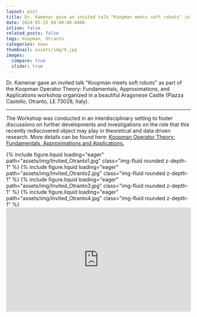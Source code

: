 ```yaml
---
layout: post
title: Dr. Kamenar gave an invited talk "Koopman meets soft robots" in Otranto, Italy
date: 2024-05-25 08:00:00-0400
inline: false
related_posts: false
tags: Koopman, Otranto
categories: news
thumbnail: assets/img/9.jpg
images:
  compare: true
  slider: true
---
```


Dr. Kamenar gave an invited talk "Koopman meets soft robots" as part of the Koopman Operator Theory: Fundamentals, Approximations, and Applications workshop organized in a beautiful Aragonese Castle (Piazza Castello, Otranto, LE 73028, Italy).

---

The Workshop was conducted in an interdisciplinary setting to foster discussions on further developments and investigations on the role that this recently rediscovered object may play in theoretical and data driven research. More details can be found here: <a href="https://www.cmcc.it/lectures_conferences/koopman-operator-theory-fundamentals-approximations-and-applications">Koopman Operator Theory: Fundamentals, Approximations and Applications.</a>

<swiper-container keyboard="true" navigation="true" pagination="true" pagination-clickable="true" pagination-dynamic-bullets="true" rewind="true">
  <swiper-slide>{% include figure.liquid loading="eager" path="assets/img/Invited_Otranto1.jpg" class="img-fluid rounded z-depth-1" %}</swiper-slide>
  <swiper-slide>{% include figure.liquid loading="eager" path="assets/img/Invited_Otranto2.jpg" class="img-fluid rounded z-depth-1" %}</swiper-slide>
  <swiper-slide>{% include figure.liquid loading="eager" path="assets/img/Invited_Otranto3.jpg" class="img-fluid rounded z-depth-1" %}</swiper-slide>
  <swiper-slide>{% include figure.liquid loading="eager" path="assets/img/Invited_Otranto4.jpg" class="img-fluid rounded z-depth-1" %}</swiper-slide>
</swiper-container>

<div style="max-width: 100%; overflow: hidden;">
  <div style="position: relative; padding-bottom: 56.25%; height: 0;">
    <iframe
      src="https://www.youtube.com/embed/sh_2zo3aF-8"
      style="position: absolute; top: 0; left: 0; width: 100%; height: 100%;"
      frameborder="0"
      allow="accelerometer; autoplay; clipboard-write; encrypted-media; gyroscope; picture-in-picture"
      allowfullscreen
      referrerpolicy="strict-origin-when-cross-origin"
    ></iframe>
  </div>
</div>

<!--#### Hipster list

<ul>
    <li>brunch</li>
    <li>fixie</li>
    <li>raybans</li>
    <li>messenger bag</li>
</ul>

Hoodie Thundercats retro, tote bag 8-bit Godard craft beer gastropub. Truffaut Tumblr taxidermy, raw denim Kickstarter sartorial dreamcatcher. Quinoa chambray slow-carb salvia readymade, bicycle rights 90's yr typewriter selfies letterpress cardigan vegan.

---

Pug heirloom High Life vinyl swag, single-origin coffee four dollar toast taxidermy reprehenderit fap distillery master cleanse locavore. Est anim sapiente leggings Brooklyn ea. Thundercats locavore excepteur veniam eiusmod. Raw denim Truffaut Schlitz, migas sapiente Portland VHS twee Bushwick Marfa typewriter retro id keytar.

> We do not grow absolutely, chronologically. We grow sometimes in one dimension, and not in another, unevenly. We grow partially. We are relative. We are mature in one realm, childish in another.
> —Anais Nin

Fap aliqua qui, scenester pug Echo Park polaroid irony shabby chic ex cardigan church-key Odd Future accusamus. Blog stumptown sartorial squid, gastropub duis aesthetic Truffaut vero. Pinterest tilde twee, odio mumblecore jean shorts lumbersexual.
-->